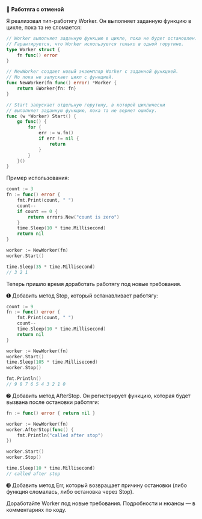 🤔 **Работяга с отменой**

Я реализовал тип-работягу Worker. Он выполняет заданную функцию в цикле, пока та не сломается:

```go
// Worker выполняет заданную функцию в цикле, пока не будет остановлен.
// Гарантируется, что Worker используется только в одной горутине.
type Worker struct {
    fn func() error
}

// NewWorker создает новый экземпляр Worker с заданной функцией.
// Но пока не запускает цикл с функцией.
func NewWorker(fn func() error) *Worker {
    return &Worker{fn: fn}
}

// Start запускает отдельную горутину, в которой циклически
// выполняет заданную функцию, пока та не вернет ошибку.
func (w *Worker) Start() {
    go func() {
        for {
            err := w.fn()
            if err != nil {
                return
            }
        }
    }()
}
```

Пример использования:

```go
count := 3
fn := func() error {
    fmt.Print(count, " ")
    count--
    if count == 0 {
        return errors.New("count is zero")
    }
    time.Sleep(10 * time.Millisecond)
    return nil
}

worker := NewWorker(fn)
worker.Start()

time.Sleep(35 * time.Millisecond)
// 3 2 1
```

Теперь пришло время доработать работягу под новые требования.

➊ Добавить метод Stop, который останавливает работягу:

```go
count := 9
fn := func() error {
    fmt.Print(count, " ")
    count--
    time.Sleep(10 * time.Millisecond)
    return nil
}

worker := NewWorker(fn)
worker.Start()
time.Sleep(105 * time.Millisecond)
worker.Stop()

fmt.Println()
// 9 8 7 6 5 4 3 2 1 0
```

➋ Добавить метод AfterStop. Он регистрирует функцию, которая будет вызвана после остановки работяги:

```go
fn := func() error { return nil }

worker := NewWorker(fn)
worker.AfterStop(func() {
    fmt.Println("called after stop")
})

worker.Start()
worker.Stop()

time.Sleep(10 * time.Millisecond)
// called after stop
```

➌ Добавить метод Err, который возвращает причину остановки (либо функция сломалась, либо остановка через Stop).

Доработайте Worker под новые требования. Подробности и нюансы — в комментариях по коду.

